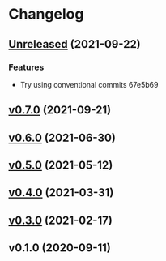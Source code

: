 # Changelog

## [Unreleased](https://github.com/drogue-iot/drogue-cloud/compare/v0.7.0...HEAD) (2021-09-22)

### Features

* Try using conventional commits 67e5b69


## [v0.7.0](https://github.com/drogue-iot/drogue-cloud/compare/v0.6.0...v0.7.0) (2021-09-21)


## [v0.6.0](https://github.com/drogue-iot/drogue-cloud/compare/v0.5.0...v0.6.0) (2021-06-30)


## [v0.5.0](https://github.com/drogue-iot/drogue-cloud/compare/v0.4.0...v0.5.0) (2021-05-12)


## [v0.4.0](https://github.com/drogue-iot/drogue-cloud/compare/v0.3.0...v0.4.0) (2021-03-31)


## [v0.3.0](https://github.com/drogue-iot/drogue-cloud/compare/v0.1.0...v0.3.0) (2021-02-17)


## v0.1.0 (2020-09-11)


